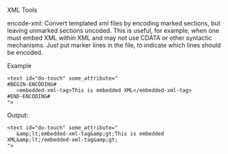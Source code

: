 
XML Tools

encode-xml: Convert templated xml files by encoding marked sections, but leaving unmarked sections uncoded.
This is useful, for example, when one must embed XML within XML and may not use CDATA or other syntactic
mechanisms.  Just put marker lines in the file, to indicate which lines should be encoded.

Example

```<text id="dont-touch">Do not touch this XML</text>
<text id="do-touch" some_attribute="
#BEGIN-ENCODING#
   <embedded-xml-tag>This is embedded XML</embedded-xml-tag>
#END-ENCODING#
">
```


Output:

```<text id="dont-touch">Do not touch this XML</text>
<text id="do-touch" some_attribute="
   &amp;lt;embedded-xml-tag&amp;gt;This is embedded XML&amp;lt;/embedded-xml-tag&amp;gt;
">
```
